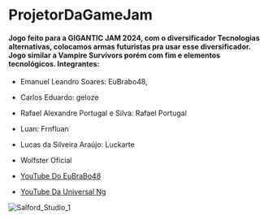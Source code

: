 # ProjetorDaGameJam
 
#### Jogo feito para a GIGANTIC JAM 2024, com o diversificador Tecnologias alternativas, colocamos armas futuristas pra usar esse diversificador. Jogo similar a Vampire Survivors porém com fim e elementos tecnológicos. Integrantes: 

* Emanuel Leandro Soares: EuBrabo48, 
* Carlos Eduardo: geloze 
* Rafael Alexandre Portugal e Silva: Rafael Portugal
* Luan: Frnfluan 
* Lucas da Silveira Araújo: Luckarte
* Wolfster Oficial

* [YouTube Do EuBraBo48](https://www.youtube.com/@Eu_bra_bo48)
* [YouTube Da Universal Ng](https://www.youtube.com/@UniversalNg) 

![Salford_Studio_1](https://github.com/user-attachments/assets/6be87cdc-d1f9-47d9-b0e0-7079550aaef1)
